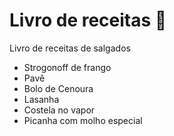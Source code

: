 # Livro de receitas 🐔

Livro de receitas de salgados

 - Strogonoff de frango
 - Pavê
 - Bolo de Cenoura
 - Lasanha
 - Costela no vapor
 - Picanha com molho especial